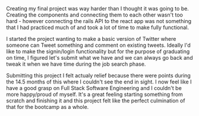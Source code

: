 Creating my final project was way harder than I thought it was going to be. Creating the components and connecting them to each other wasn't too hard - however connecting the rails API to the react app was not something that I had practiced much of and took a lot of time to make fully functional. 

I started the project wanting to make a basic version of Twitter where someone can Tweet something and comment on existing tweets. Ideally I'd like to make the signin/login functionality but for the purpose of graduating on time, I figured let's submit what we have and we can always go back and tweak it when we have time during the job search phase.

Submitting this project I felt actualy relief because there were points during the 14.5 months of this where I couldn't see the end in sight. I now feel like I have a good grasp on Full Stack Software Engineering and I couldn't be more happy/proud of myself. It's a great feeling starting something from scratch and finishing it and this project felt like the perfect culmination of that for the bootcamp as a whole.
